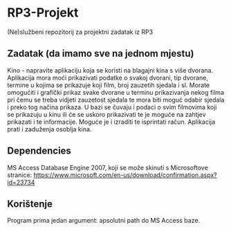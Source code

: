# RP3-Projekt
(Ne)službeni repozitorij za projektni zadatak iz RP3

## Zadatak (da imamo sve na jednom mjestu)
Kino  - napravite aplikaciju koja se koristi na blagajni kina
 s više dvorana. Aplikacija mora moći prikazivati podatke o svakoj 
dvorani, tip dvorane, termine u kojima se prikazuje koji film, broj 
zauzetih sjedala i sl. Morate omogućiti i grafički prikaz svake dvorane u
 terminu prikazivanja nekog filma pri čemu se treba vidjeti zauzetost 
sjedala te mora biti moguć odabir sjedala i preko tog načina prikaza. U 
bazi se čuvaju i podaci o svim filmovima koji se prikazuju u kinu ili će
 se uskoro prikazivati te je moguće na zahtjev prikazati i te 
informacije. Moguće je i izraditi te isprintati račun. Aplikacija prati i
 zaduženja osoblja kina. 
 
## Dependencies
MS Access Database Engine 2007, koji se može skinuti s Microsoftove stranice: https://www.microsoft.com/en-us/download/confirmation.aspx?id=23734

## Korištenje
Program prima jedan argument: apsolutni path do MS Access baze.
